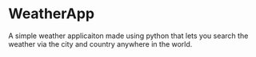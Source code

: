 # WeatherApp
A simple weather applicaiton made using python that lets you search the weather via the city and country anywhere in the world. 
